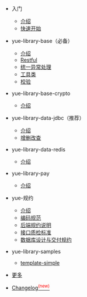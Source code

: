 * 入门

  * [介绍](README.md)
  * [快速开始](quickstart.md)

* yue-library-base（必备）

  * [介绍](base/介绍.md)
  * [Restful](base/Restful.md)
  * [统一异常处理](base/统一异常处理.md)
  * [工具类](base/工具类.md)
  * [校验](base/校验.md)

* yue-library-base-crypto

  * [介绍](base-crypto/介绍.md)

* yue-library-data-jdbc（推荐）

  * [介绍](data/jdbc/介绍.md)
  * [增删改查](data/jdbc/增删改查.md)

* yue-library-data-redis

  * [介绍](data/redis/介绍.md)

* yue-library-pay

  * [介绍](pay/介绍.md)

* yue-规约

  * [介绍](规约/介绍.md)
  * [编码规范](规约/编码规范.md)
  * [后端规约说明](规约/后端规约说明.md)
  * [接口质检标准](规约/接口质检标准.md)
  * [数据库设计与交付规约](规约/数据库设计与交付规约.md)

* yue-library-samples

  * [template-simple](samples/template-simple.md)

* [更多](更多.md)
* [Changelog<sup style="color:red">(new)<sup>](changelog.md)
